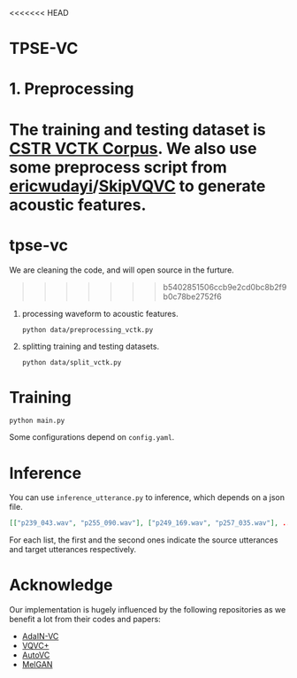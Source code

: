 <<<<<<< HEAD
# TPSE-VC
# 1. Preprocessing
The training and testing dataset is [CSTR VCTK Corpus](https://homepages.inf.ed.ac.uk/jyamagis/page3/page58/page58.html). We also use some preprocess script from [ericwudayi](https://github.com/ericwudayi)/[SkipVQVC](https://github.com/ericwudayi/SkipVQVC) to generate acoustic features.
=======
# tpse-vc

We are cleaning the code, and will open source in the furture.
>>>>>>> b5402851506ccb9e2cd0bc8b2f9b0c78be2752f6



1. processing waveform to acoustic features.

   ```
   python data/preprocessing_vctk.py
   ```

2. splitting training and testing datasets.

   ```
   python data/split_vctk.py
   ```

   

# Training
```
python main.py
```

Some configurations depend on ```config.yaml```.

# Inference
You can use ```inference_utterance.py``` to inference, which depends on a json file.

```json
[["p239_043.wav", "p255_090.wav"], ["p249_169.wav", "p257_035.wav"], ..., ]
```

For each list, the first and the second ones indicate the source utterances and target utterances respectively.



# Acknowledge
Our implementation is hugely influenced by the following repositories as we benefit a lot from their codes and papers:

- [AdaIN-VC](https://github.com/jjery2243542/adaptive_voice_conversion)
- [VQVC+](https://github.com/ericwudayi/SkipVQVC)
- [AutoVC](https://github.com/auspicious3000/autovc)
- [MelGAN](https://github.com/descriptinc/melgan-neurips) 
